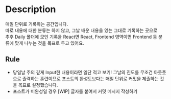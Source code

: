 # Description
매일 단위로 기록하는 공간입니다.  
따로 내용에 대한 분류는 하지 않고, 그날 배운 내용을 있는 그대로 기록하는 곳으로  
추후 Daily 폴더에 모인 기록을 React면 React, Frontend 영역이면 Frontend 등 분류에 맞게 나누는 것을 목표로 두고 있어요.

## Rule
- 당일날 주의 깊게 Input한 내용이라면 일단 적고 보기! 그날의 진도를 무조건 아웃풋으로 출력하는 훈련이므로 포스트의 완성도보다는 매일 단위로 커밋을 제출하는 것을 목표로 설정했습니다. 
- 포스트가 미완성일 경우 [WIP] 글자를 붙여서 커밋 메시지 작성하기